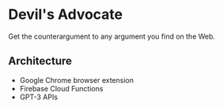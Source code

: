 # Devil's Advocate

Get the counterargument to any argument you find on the Web.

## Architecture

- Google Chrome browser extension
- Firebase Cloud Functions
- GPT-3 APIs
